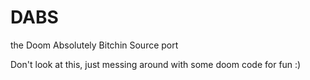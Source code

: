 # DABS

the Doom Absolutely Bitchin Source port

Don't look at this, just messing around with some doom code for fun :)
